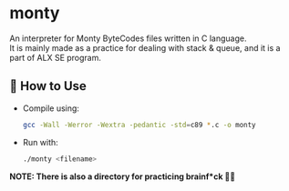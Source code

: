 # monty
An interpreter for Monty ByteCodes files written in C language.  
It is mainly made as a practice for dealing with stack & queue, and it is a part of ALX SE program.  

## 🔧 How to Use
- Compile using:

  ```bash
  gcc -Wall -Werror -Wextra -pedantic -std=c89 *.c -o monty
  ```
- Run with:

  ```bash
  ./monty <filename>
  ```

 **NOTE: There is also a directory for practicing brainf*ck 🧠😃**
